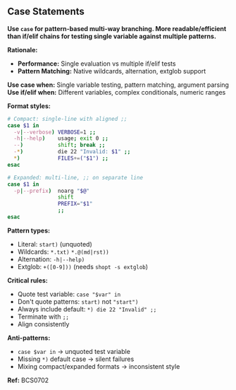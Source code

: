 ## Case Statements

**Use `case` for pattern-based multi-way branching. More readable/efficient than if/elif chains for testing single variable against multiple patterns.**

**Rationale:**
- **Performance:** Single evaluation vs multiple if/elif tests
- **Pattern Matching:** Native wildcards, alternation, extglob support

**Use case when:** Single variable testing, pattern matching, argument parsing
**Use if/elif when:** Different variables, complex conditionals, numeric ranges

**Format styles:**

```bash
# Compact: single-line with aligned ;;
case $1 in
  -v|--verbose) VERBOSE=1 ;;
  -h|--help)    usage; exit 0 ;;
  --)           shift; break ;;
  -*)           die 22 "Invalid: $1" ;;
  *)            FILES+=("$1") ;;
esac

# Expanded: multi-line, ;; on separate line
case $1 in
  -p|--prefix)  noarg "$@"
                shift
                PREFIX="$1"
                ;;
esac
```

**Pattern types:**
- Literal: `start)` (unquoted)
- Wildcards: `*.txt)` `*.@(md|rst))`
- Alternation: `-h|--help)`
- Extglob: `+([0-9]))` (needs `shopt -s extglob`)

**Critical rules:**
- Quote test variable: `case "$var" in`
- Don't quote patterns: `start)` not `"start")`
- Always include default: `*) die 22 "Invalid" ;;`
- Terminate with `;;`
- Align consistently

**Anti-patterns:**
- `case $var in` → unquoted test variable
- Missing `*)` default case → silent failures
- Mixing compact/expanded formats → inconsistent style

**Ref:** BCS0702
